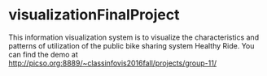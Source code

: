 # visualizationFinalProject

This information visualization system is to visualize the characteristics and patterns of utilization of the public bike sharing system Healthy Ride. You can find the demo at http://picso.org:8889/~classinfovis2016fall/projects/group-11/
